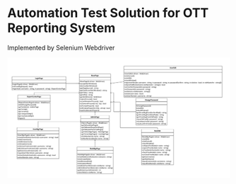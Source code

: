 # Automation Test Solution for OTT Reporting System

Implemented by Selenium Webdriver

![image](https://github.com/holphi/OTTReportingSys_Auto/blob/master/Class_Diagram.jpg)
